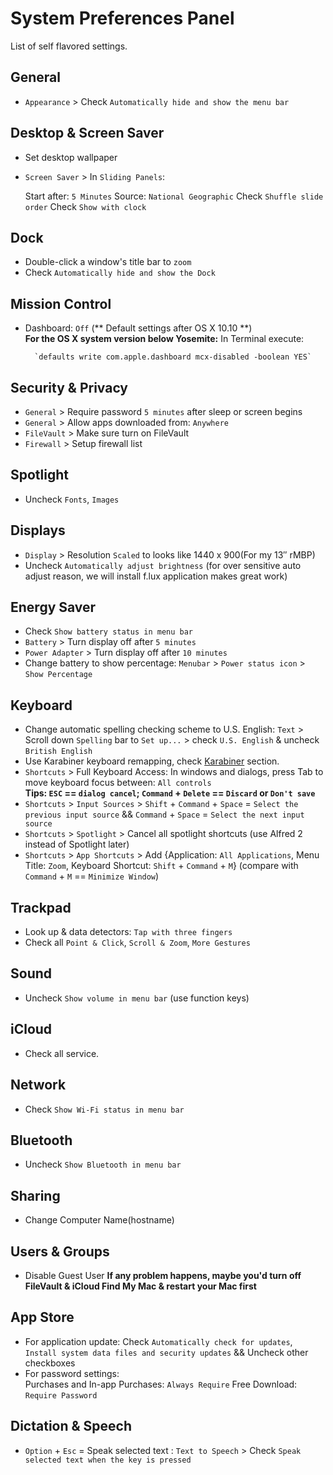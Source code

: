 # System Preferences Panel

List of self flavored settings.

## General

* `Appearance` > Check `Automatically hide and show the menu bar`

## Desktop & Screen Saver

* Set desktop wallpaper
* `Screen Saver` > In `Sliding Panels`:

    Start after: `5 Minutes`
    Source: `National Geographic`
    Check `Shuffle slide order`
    Check `Show with clock`

## Dock

* Double-click a window's title bar to `zoom`
* Check `Automatically hide and show the Dock`

## Mission Control

* Dashboard: `Off` (** Default settings after OS X 10.10 **)  
    **For the OS X system version below Yosemite:** In Terminal execute:

        `defaults write com.apple.dashboard mcx-disabled -boolean YES`

## Security & Privacy

* `General` > Require password `5 minutes` after sleep or screen begins
* `General` > Allow apps downloaded from: `Anywhere`
* `FileVault` > Make sure turn on FileVault
* `Firewall` > Setup firewall list

## Spotlight

* Uncheck `Fonts`, `Images`

## Displays

* `Display` > Resolution `Scaled` to looks like 1440 x 900(For my 13″ rMBP)
* Uncheck `Automatically adjust brightness` (for over sensitive auto adjust reason, we will install f.lux application makes great work)

## Energy Saver

* Check `Show battery status in menu bar` 
* `Battery` > Turn display off after `5 minutes`
* `Power Adapter` > Turn display off after `10 minutes`
* Change battery to show percentage: `Menubar` > `Power status icon` > `Show Percentage`

## Keyboard

* Change automatic spelling checking scheme to U.S. English: `Text` > Scroll down `Spelling` bar to `Set up...` > check `U.S. English` & uncheck `British English`
* Use Karabiner keyboard remapping, check [Karabiner](../Karabiner/index.html) section.
* `Shortcuts` > Full Keyboard Access: In windows and dialogs, press Tab to move keyboard focus between: `All controls`  
**Tips: `ESC` == `dialog cancel`; `Command` + `Delete` == `Discard` or `Don't save`**
* `Shortcuts` > `Input Sources` > `Shift` + `Command` + `Space` = `Select the previous input source` && `Command` + `Space` = `Select the next input source`
* `Shortcuts` > `Spotlight` > Cancel all spotlight shortcuts (use Alfred 2 instead of Spotlight later)
* `Shortcuts` > `App Shortcuts` > Add {Application: `All Applications`,  Menu Title: `Zoom`, Keyboard Shortcut: `Shift` + `Command` + `M`} (compare with `Command` + `M` == `Minimize Window`)

## Trackpad

* Look up & data detectors: `Tap with three fingers`
* Check all `Point & Click`, `Scroll & Zoom`, `More Gestures`

## Sound

* Uncheck `Show volume in menu bar` (use function keys)

## iCloud

* Check all service.

## Network

* Check `Show Wi-Fi status in menu bar`

## Bluetooth

* Uncheck `Show Bluetooth in menu bar`

## Sharing

* Change Computer Name(hostname)

## Users & Groups

* Disable Guest User
**If any problem happens, maybe you'd turn off FileVault & iCloud Find My Mac & restart your Mac first**

## App Store

* For application update: Check `Automatically check for updates`, `Install system data files and security updates` && Uncheck other checkboxes
* For password settings:  
	Purchases and In-app Purchases: `Always Require`
	Free Download: `Require Password`

## Dictation & Speech

* `Option` + `Esc` = Speak selected text : `Text to Speech` > Check `Speak selected text when the key is pressed`

